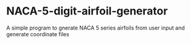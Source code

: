 # NACA-5-digit-airfoil-generator
A simple program to gnerate NACA 5 series airfoils from user input and generate coordinate files
